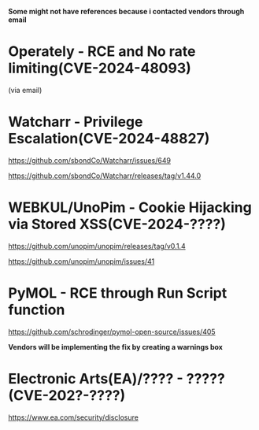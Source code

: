 **Some might not have references because i contacted vendors through email**

<h1>Operately - RCE and No rate limiting(CVE-2024-48093)</h1>

(via email)

<h1>Watcharr - Privilege Escalation(CVE-2024-48827)</h1>

https://github.com/sbondCo/Watcharr/issues/649

https://github.com/sbondCo/Watcharr/releases/tag/v1.44.0

<h1>WEBKUL/UnoPim - Cookie Hijacking via Stored XSS(CVE-2024-????)</h1>

https://github.com/unopim/unopim/releases/tag/v0.1.4

https://github.com/unopim/unopim/issues/41

<h1>PyMOL - RCE through Run Script function</h1>

https://github.com/schrodinger/pymol-open-source/issues/405

<b>Vendors will be implementing the fix by creating a warnings box</b>

<h1>Electronic Arts(EA)/???? - ????? (CVE-202?-????)</h1>

https://www.ea.com/security/disclosure
